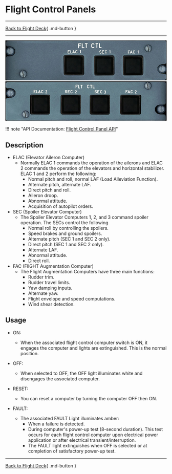 # Flight Control Panels

---

[Back to Flight Deck](../index.md){ .md-button }

---

![Flight Control Panel - Left](../../../assets/a32nx-briefing/overhead-panel/Flight-Computers-1.jpg "Flight Control Panel - Left")
![Flight Control Panel - Right](../../../assets/a32nx-briefing/overhead-panel/Flight-Computers-2.jpg "Flight Control Panel - Right")

!!! note "API Documentation: [Flight Control Panel API](../../../../fbw-a32nx/a32nx-api/a32nx-flightdeck-api.md#flight-control-panel)"

## Description

- ELAC (Elevator Aileron Computer)
    - Normally ELAC 1 commands the operation of the ailerons and ELAC 2 commands the operation of the elevators and horizontal stabilizer. ELAC 1 and 2 perform the following:
        - Normal pitch and roll, normal LAF (Load Alleviation Function).
        - Alternate pitch, alternate LAF.
        - Direct pitch and roll.
        - Aileron droop.
        - Abnormal attitude.
        - Acquisition of autopilot orders.
- SEC (Spoiler Elevator Computer)
    - The Spoiler Elevator Computers 1, 2, and 3 command spoiler operation. The SECs control the following
        - Normal roll by controlling the spoilers.
        - Speed brakes and ground spoilers.
        - Alternate pitch (SEC 1 and SEC 2 only).
        - Direct pitch (SEC 1 and SEC 2 only).
        - Alternate LAF.
        - Abnormal attitude.
        - Direct roll.
- FAC (FlIGHT Augmentation Computer)
    - The Flight Augmentation Computers have three main functions:
        - Rudder trim.
        - Rudder travel limits.
        - Yaw damping inputs.
        - Alternate yaw.
        - Flight envelope and speed computations.
        - Wind shear detection.

## Usage

- ON:
    - When the associated flight control computer switch is ON, it engages the computer and lights are extinguished. This is the normal position.

- OFF:
    - When selected to OFF, the OFF light illuminates white and disengages the associated computer.

- RESET:
    - You can reset a computer by turning the computer OFF then ON.

- FAULT:
    - The associated FAULT Light illuminates amber:
        - When a failure is detected.
        - During computer's power-up test (8-second duration). This test occurs for each flight control computer upon electrical power application or after electrical transient/interruption.
        - The FAULT light extinguishes when OFF is selected or at completion of satisfactory power-up test.

---

[Back to Flight Deck](../index.md){ .md-button }

